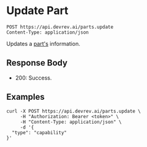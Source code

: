 # Update Part

```http
POST https://api.devrev.ai/parts.update
Content-Type: application/json
```

Updates a [part's](https://devrev.ai/docs/product/parts) information.




## Response Body

- 200: Success.

## Examples

```shell
curl -X POST https://api.devrev.ai/parts.update \
     -H "Authorization: Bearer <token>" \
     -H "Content-Type: application/json" \
     -d '{
  "type": "capability"
}'
```